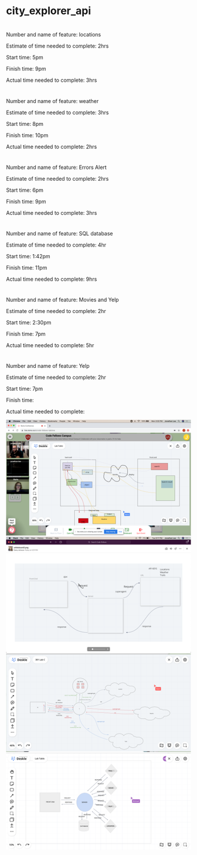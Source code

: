 # city_explorer_api

#
Number and name of feature: locations

Estimate of time needed to complete: 2hrs

Start time: 5pm

Finish time: 9pm

Actual time needed to complete: 3hrs

#
Number and name of feature: weather

Estimate of time needed to complete: 3hrs

Start time: 8pm

Finish time: 10pm

Actual time needed to complete: 2hrs

#
Number and name of feature: Errors Alert 

Estimate of time needed to complete: 2hrs

Start time: 6pm

Finish time: 9pm

Actual time needed to complete: 3hrs

#
Number and name of feature: SQL database

Estimate of time needed to complete: 4hr

Start time: 1:42pm

Finish time: 11pm

Actual time needed to complete: 9hrs


#
Number and name of feature: Movies and Yelp

Estimate of time needed to complete: 2hr

Start time: 2:30pm

Finish time: 7pm

Actual time needed to complete: 5hr

#
Number and name of feature: Yelp

Estimate of time needed to complete: 2hr

Start time: 7pm

Finish time: 

Actual time needed to complete: 


![Whiteboard 1](img/whiteboard1.png)
![Whiteboard 2](img/whiteboard2.png)
![Whiteboard 3](img/whiteboard3.png)
![Whiteboard 4](img/whiteboard4.png)